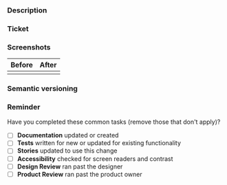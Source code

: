### Description
<!--- Describe your changes in detail -->

### Ticket
<!-- Add link to the corresponding ticket -->

### Screenshots

| Before | After |
| ------ | ----- |
|        |       |

### Semantic versioning
<!-- What is the proposed release type (i.e. major, minor, path) for these changes and the rationale? -->

### Reminder
Have you completed these common tasks (remove those that don't apply)?

- [ ] **Documentation** updated or created
- [ ] **Tests** written for new or updated for existing functionality
- [ ] **Stories** updated to use this change
- [ ] **Accessibility** checked for screen readers and contrast
- [ ] **Design Review** ran past the designer
- [ ] **Product Review** ran past the product owner
